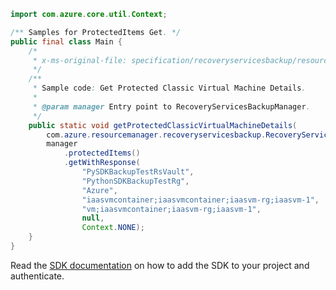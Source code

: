 ```java
import com.azure.core.util.Context;

/** Samples for ProtectedItems Get. */
public final class Main {
    /*
     * x-ms-original-file: specification/recoveryservicesbackup/resource-manager/Microsoft.RecoveryServices/stable/2022-02-01/examples/AzureIaasVm/ClassicCompute_ProtectedItem_Get.json
     */
    /**
     * Sample code: Get Protected Classic Virtual Machine Details.
     *
     * @param manager Entry point to RecoveryServicesBackupManager.
     */
    public static void getProtectedClassicVirtualMachineDetails(
        com.azure.resourcemanager.recoveryservicesbackup.RecoveryServicesBackupManager manager) {
        manager
            .protectedItems()
            .getWithResponse(
                "PySDKBackupTestRsVault",
                "PythonSDKBackupTestRg",
                "Azure",
                "iaasvmcontainer;iaasvmcontainer;iaasvm-rg;iaasvm-1",
                "vm;iaasvmcontainer;iaasvm-rg;iaasvm-1",
                null,
                Context.NONE);
    }
}
```

Read the [SDK documentation](https://github.com/Azure/azure-sdk-for-java/blob/azure-resourcemanager-recoveryservicesbackup_1.0.0-beta.5/sdk/recoveryservicesbackup/azure-resourcemanager-recoveryservicesbackup/README.md) on how to add the SDK to your project and authenticate.
